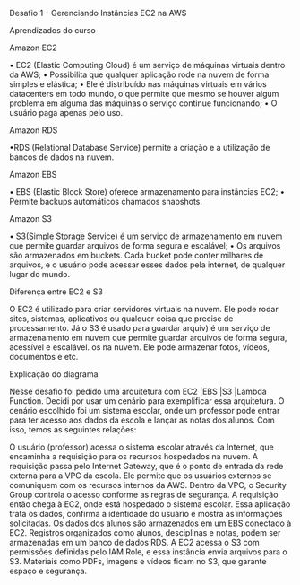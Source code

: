 Desafio 1 - Gerenciando Instâncias EC2 na AWS 

Aprendizados do curso

Amazon EC2

  • EC2 (Elastic Computing Cloud) é um serviço de máquinas virtuais dentro da AWS;
  • Possibilita que qualquer aplicação rode na nuvem de forma simples e elástica;
  • Ele é distribuído nas máquinas virtuais em vários datacenters em todo mundo, o que permite que mesmo se houver algum problema em alguma das máquinas o serviço continue funcionando;
• O usuário paga apenas pelo uso.

Amazon RDS

•RDS (Relational Database Service) permite a criação e a utilização de bancos de dados na nuvem.

Amazon EBS

• EBS (Elastic Block Store) oferece armazenamento para instâncias EC2;
• Permite backups automáticos chamados snapshots.

Amazon S3

• S3(Simple Storage Service) é um serviço de armazenamento em nuvem que permite guardar arquivos de forma segura e escalável;
• Os arquivos são armazenados em buckets. Cada bucket pode conter milhares de arquivos, e o usuário pode acessar esses dados pela internet, de qualquer lugar do mundo. 


Diferença entre EC2 e S3

O EC2 é utilizado para criar servidores virtuais na nuvem. Ele pode rodar sites, sistemas, aplicativos ou qualquer coisa que precise de processamento.
Já o S3 é usado para guardar arquiv) é um serviço de armazenamento em nuvem que permite guardar arquivos de forma segura, acessível e escalável. os na nuvem. Ele pode armazenar fotos, vídeos, documentos e etc.


Explicação do diagrama

Nesse desafio foi pedido uma arquitetura com EC2 |EBS |S3 |Lambda Function. Decidi por usar um cenário para exemplificar essa arquitetura. O cenário  escolhido foi um sistema escolar, 
onde um professor pode entrar para ter acesso aos dados da escola e lançar as notas dos alunos. Com isso, temos as seguintes relações:

O usuário (professor) acessa o sistema escolar através da Internet, que encaminha a requisição para os recursos hospedados na nuvem. A requisição passa pelo Internet Gateway, que é o ponto de entrada da rede externa para a VPC da escola. Ele permite que os usuários externos se comuniquem com os recursos internos da AWS. 
Dentro da VPC, o Security Group controla o acesso conforme as regras de segurança. A requisição então chega à EC2, onde está hospedado o sistema escolar. Essa aplicação trata os dados, confirma a identidade do usuário e mostra as informações solicitadas.
Os dados dos alunos são armazenados em um EBS conectado à EC2. Registros organizados como alunos, desciplinas e notas, podem ser armazenadas em um banco de dados RDS.
A EC2 acessa o S3 com permissões definidas pelo IAM Role, e essa instância envia arquivos para o S3. Materiais como PDFs, imagens e vídeos ficam no S3, que garante espaço e segurança.
